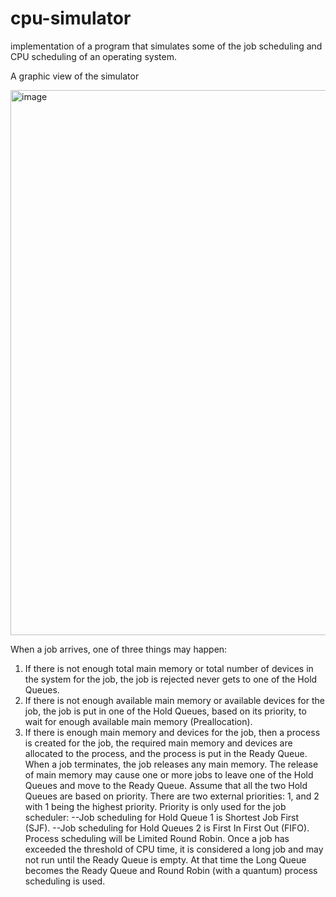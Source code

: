 # cpu-simulator
implementation of a program that simulates some of the job scheduling and CPU scheduling of an operating system. 

A graphic view of the simulator

<img width="872" alt="image" src="https://user-images.githubusercontent.com/80707214/233726628-d9c1eaae-e10b-4af2-a650-85b0c6b67c65.png">

When a job arrives, one of three things may happen:

1. If there is not enough total main memory or total number of devices in the system for the job, the job
is rejected never gets to one of the Hold Queues.
2. If there is not enough available main memory or available devices for the job, the job is put in one of
the Hold Queues, based on its priority, to wait for enough available main memory (Preallocation).
3. If there is enough main memory and devices for the job, then a process is created for the job, the required
main memory and devices are allocated to the process, and the process is put in the Ready Queue.
When a job terminates, the job releases any main memory. The release of main memory may cause one or more jobs to leave one of the Hold Queues and move to the Ready Queue.
Assume that all the two Hold Queues are based on priority. There are two external priorities: 1, and 2 with 1 being the highest priority. Priority is only used for the job scheduler:
--Job scheduling for Hold Queue 1 is Shortest Job First (SJF). 
--Job scheduling for Hold Queues 2 is First In First Out (FIFO).
Process scheduling will be Limited Round Robin. Once a job has exceeded the threshold of CPU time, it is considered a long job and may not run until the Ready Queue is empty. At that time the Long Queue becomes the Ready Queue and Round Robin (with a quantum) process scheduling is used.
